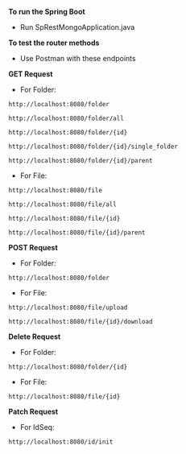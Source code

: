 **To run the Spring Boot**

- Run SpRestMongoApplication.java

**To test the router methods**

- Use Postman with these endpoints


**GET Request**
- For Folder:
```
http://localhost:8080/folder

http://localhost:8080/folder/all

http://localhost:8080/folder/{id}

http://localhost:8080/folder/{id}/single_folder

http://localhost:8080/folder/{id}/parent
```

- For File:
```
http://localhost:8080/file

http://localhost:8080/file/all

http://localhost:8080/file/{id}

http://localhost:8080/file/{id}/parent

```


**POST Request**
- For Folder:
```
http://localhost:8080/folder
```

- For File:
```
http://localhost:8080/file/upload

http://localhost:8080/file/{id}/download
```

**Delete Request**
- For Folder:
```
http://localhost:8080/folder/{id}
```

- For File:
```
http://localhost:8080/file/{id}
```

**Patch Request**
- For IdSeq:
```
http://localhost:8080/id/init
```